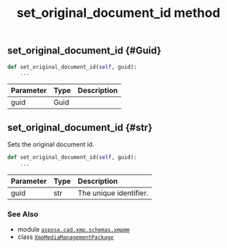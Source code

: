 ﻿---
title: set_original_document_id method
second_title: Aspose.CAD for Python via .NET API References
description: 
type: docs
weight: 100
url: /aspose.cad.xmp.schemas.xmpmm/xmpmediamanagementpackage/set_original_document_id/
is_root: false
---

## set_original_document_id {#Guid}





```python
def set_original_document_id(self, guid):
    ...
```


| Parameter | Type | Description |
| :- | :- | :- |
| guid | Guid |  |


## set_original_document_id {#str}

Sets the original document id.



```python
def set_original_document_id(self, guid):
    ...
```


| Parameter | Type | Description |
| :- | :- | :- |
| guid | str | The unique identifier. |



### See Also
* module [`aspose.cad.xmp.schemas.xmpmm`](../../)
* class [`XmpMediaManagementPackage`](/cad/python-net/aspose.cad.xmp.schemas.xmpmm/xmpmediamanagementpackage)
